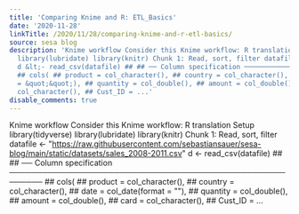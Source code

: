 ```yaml
---
title: 'Comparing Knime and R: ETL_Basics'
date: '2020-11-28'
linkTitle: /2020/11/28/comparing-knime-and-r-etl-basics/
source: sesa blog
description: 'Knime workflow Consider this Knime workflow: R translation Setup library(tidyverse)
  library(lubridate) library(knitr) Chunk 1: Read, sort, filter datafile &lt;- &quot;https://raw.githubusercontent.com/sebastiansauer/sesa-blog/main/static/datasets/sales_2008-2011.csv&quot;
  d &lt;- read_csv(datafile) ## ## ── Column specification ────────────────────────────────────────────────────────
  ## cols( ## product = col_character(), ## country = col_character(), ## date = col_date(format
  = &quot;&quot;), ## quantity = col_double(), ## amount = col_double(), ## card =
  col_character(), ## Cust_ID = ...'
disable_comments: true
---
```

Knime workflow Consider this Knime workflow: R translation Setup library(tidyverse) library(lubridate) library(knitr) Chunk 1: Read, sort, filter datafile &lt;- &quot;https://raw.githubusercontent.com/sebastiansauer/sesa-blog/main/static/datasets/sales_2008-2011.csv&quot; d &lt;- read_csv(datafile) ## ## ── Column specification ──────────────────────────────────────────────────────── ## cols( ## product = col_character(), ## country = col_character(), ## date = col_date(format = &quot;&quot;), ## quantity = col_double(), ## amount = col_double(), ## card = col_character(), ## Cust_ID = ...
